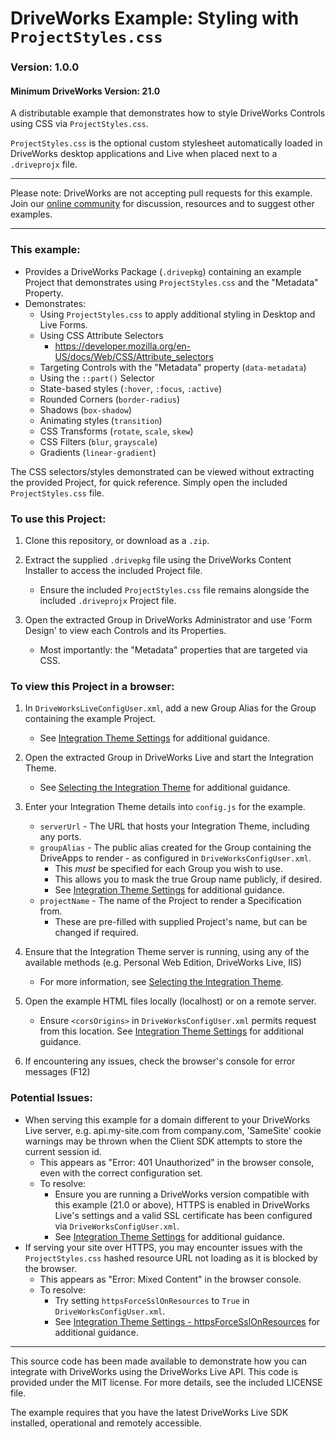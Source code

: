 # DriveWorks Example: Styling with `ProjectStyles.css`

### Version: 1.0.0

#### Minimum DriveWorks Version: 21.0

A distributable example that demonstrates how to style DriveWorks Controls using CSS via `ProjectStyles.css`.

`ProjectStyles.css` is the optional custom stylesheet automatically loaded in DriveWorks desktop applications and Live when placed next to a `.driveprojx` file.

---

Please note: DriveWorks are not accepting pull requests for this example.  
Join our [online community](https://my.driveworks.co.uk) for discussion, resources and to suggest other examples.

---

### This example:
- Provides a DriveWorks Package (`.drivepkg`) containing an example Project that demonstrates using `ProjectStyles.css` and the "Metadata" Property.
- Demonstrates:
    - Using `ProjectStyles.css` to apply additional styling in Desktop and Live Forms.
    - Using CSS Attribute Selectors
        - https://developer.mozilla.org/en-US/docs/Web/CSS/Attribute_selectors
    - Targeting Controls with the "Metadata" property (`data-metadata`)
    - Using the `::part()` Selector
    - State-based styles (`:hover`, `:focus`, `:active`)
    - Rounded Corners (`border-radius`)
    - Shadows (`box-shadow`)
    - Animating styles (`transition`)
    - CSS Transforms (`rotate`, `scale`, `skew`)
    - CSS Filters (`blur`, `grayscale`)
    - Gradients (`linear-gradient`)

The CSS selectors/styles demonstrated can be viewed without extracting the provided Project, for quick reference.
Simply open the included `ProjectStyles.css` file.

### To use this Project:
1. Clone this repository, or download as a `.zip`.

2. Extract the supplied `.drivepkg` file using the DriveWorks Content Installer to access the included Project file.
    * Ensure the included `ProjectStyles.css` file remains alongside the included `.driveprojx` Project file.

3. Open the extracted Group in DriveWorks Administrator and use 'Form Design' to view each Controls and its Properties.
    * Most importantly: the "Metadata" properties that are targeted via CSS.

### To view this Project in a browser:

1. In `DriveWorksLiveConfigUser.xml`, add a new Group Alias for the Group containing the example Project.
    * See [Integration Theme Settings](https://docs.driveworkspro.com/Topic/IntegrationThemeSettings) for additional guidance.

2. Open the extracted Group in DriveWorks Live and start the Integration Theme.
    * See [Selecting the Integration Theme](https://docs.driveworkspro.com/Topic/IntegrationThemeSelect) for additional guidance.

3. Enter your Integration Theme details into `config.js` for the example.
    * `serverUrl` - The URL that hosts your Integration Theme, including any ports.
    * `groupAlias` - The public alias created for the Group containing the DriveApps to render - as configured in `DriveWorksConfigUser.xml`.
        * This *must* be specified for each Group you wish to use.
        * This allows you to mask the true Group name publicly, if desired.
        * See [Integration Theme Settings](https://docs.driveworkspro.com/Topic/IntegrationThemeSettings) for additional guidance.
    * `projectName` - The name of the Project to render a Specification from.
        * These are pre-filled with supplied Project's name, but can be changed if required.

4. Ensure that the Integration Theme server is running, using any of the available methods (e.g. Personal Web Edition, DriveWorks Live, IIS)
    * For more information, see [Selecting the Integration Theme](https://docs.driveworkspro.com/Topic/IntegrationThemeSelect).

5. Open the example HTML files locally (localhost) or on a remote server.
    * Ensure `<corsOrigins>` in `DriveWorksConfigUser.xml` permits request from this location.
    See [Integration Theme Settings](https://docs.driveworkspro.com/Topic/IntegrationThemeSettings) for additional guidance.

6. If encountering any issues, check the browser's console for error messages (F12)

### Potential Issues:
* When serving this example for a domain different to your DriveWorks Live server, e.g. api.my-site.com from company.com, 'SameSite' cookie warnings may be thrown when the Client SDK attempts to store the current session id.
    * This appears as "Error: 401 Unauthorized" in the browser console, even with the correct configuration set. 
    * To resolve:
        * Ensure you are running a DriveWorks version compatible with this example (21.0 or above), HTTPS is enabled in DriveWorks Live's settings and a valid SSL certificate has been configured via `DriveWorksConfigUser.xml`.
        * See [Integration Theme Settings](https://docs.driveworkspro.com/Topic/IntegrationThemeSettings) for additional guidance.
* If serving your site over HTTPS, you may encounter issues with the `ProjectStyles.css` hashed resource URL not loading as it is blocked by the browser.
    * This appears as "Error: Mixed Content" in the browser console.
    * To resolve:
        * Try setting `httpsForceSslOnResources` to `True` in `DriveWorksConfigUser.xml`.
        * See [Integration Theme Settings - httpsForceSslOnResources](https://docs.driveworkspro.com/topic/IntegrationThemeSettings#httpsForceSslOnResources) for additional guidance.

---

This source code has been made available to demonstrate how you can integrate with DriveWorks using the DriveWorks Live API.
This code is provided under the MIT license. For more details, see the included LICENSE file.

The example requires that you have the latest DriveWorks Live SDK installed, operational and remotely accessible.
